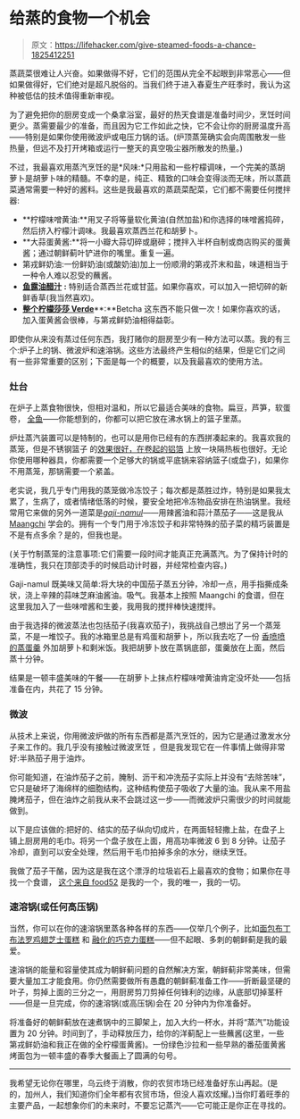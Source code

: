 # 给蒸的食物一个机会

> 原文：<https://lifehacker.com/give-steamed-foods-a-chance-1825412251>

蒸蔬菜很难让人兴奋。如果做得不好，它们的范围从完全不起眼到非常恶心——但如果做得好，它们绝对是超凡脱俗的。当我们终于进入春夏生产旺季时，我认为这种被低估的技术值得重新审视。



为了避免把你的厨房变成一个桑拿浴室，最好的热天食谱是准备时间少，烹饪时间更少。蒸需要最少的准备，而且因为它工作如此之快，它不会让你的厨房温度升高——特别是如果你使用微波炉或电压力锅的话。(炉顶蒸笼确实会向周围散发一些热量，但远不及打开烤箱或运行一整天的真空吸尘器所散发的热量。)

不过，我最喜欢用蒸汽烹饪的是*风味:*只用盐和一些柠檬调味，一个完美的蒸胡萝卜是胡萝卜味的精髓。不幸的是，纯正、精致的口味会变得淡而无味，所以蒸蔬菜通常需要一种好的酱料。这些是我最喜欢的蒸蔬菜配菜，它们都不需要任何搅拌器:

*   **柠檬味噌黄油:**用叉子将等量软化黄油(自然加盐)和你选择的味噌酱捣碎，然后挤入柠檬汁调味。我最喜欢蒸西兰花和胡萝卜。
*   **大蒜蛋黄酱:**将一小瓣大蒜切碎或磨碎；搅拌入半杯自制或商店购买的蛋黄酱；通过朝鲜蓟叶铲进你的嘴里。重复一遍。
*   第戎鲜奶油:一份鲜奶油(或酸奶油)加上一份顺滑的第戎芥末和盐，味道相当于一种令人难以忍受的蘸酱。
*   [**鱼露油醋汁**](https://food52.com/recipes/19682-momofuku-s-roasted-brussels-sprouts-with-fish-sauce-vinaigrette) **:** 特别适合蒸西兰花或甘蓝。如果你喜欢，可以加入一把切碎的新鲜香草(我当然喜欢)。
*   [**整个柠檬莎莎 Verde**](https://skillet.lifehacker.com/three-delicious-ways-to-use-the-whole-lemon-1824153342#_ga=2.262319948.1747848615.1524149454-144977662.1506607947)**:**Betcha 这东西不能只做一次！如果你喜欢的话，加入蛋黄酱会很棒，与第戎鲜奶油相得益彰。

即使你从来没有蒸过任何东西，我打赌你的厨房至少有一种方法可以蒸。我的有三个:炉子上的锅、微波炉和速溶锅。这些方法最终产生相似的结果，但是它们之间有一些非常重要的区别；下面是每一个的概要，以及我最喜欢的使用方法。

### 灶台

在炉子上蒸食物很快，但相对温和，所以它最适合美味的食物。扁豆，芦笋，软蛋卷， [全鱼](https://www.epicurious.com/recipes/food/views/steamed-whole-fish-with-ginger-scallions-and-soy-51115200)——你能想到的，你都可以把它放在沸水锅上的篮子里蒸。

炉灶蒸汽装置可以是特制的，也可以是用你已经有的东西拼凑起来的。我喜欢我的蒸笼，但是不锈钢篮子 的[效果很好，在卷起的铝箔](https://www.amazon.com/Stainless-Steel-Collapsible-Vegetable-Steamer/dp/B005IEGQH4?asc_campaign=InlineText&asc_refurl=https://lifehacker.com/give-steamed-foods-a-chance-1825412251&asc_source=&tag=kinjalifehackerlink-20) 上放一块隔热板也很好。无论你使用哪种器具，你都需要一个足够大的锅或平底锅来容纳篮子(或盘子)，如果你不用蒸笼，那锅需要一个紧盖。

老实说，我几乎专门用我的蒸笼做冷冻饺子；每次都是蒸胜过炸，特别是如果我太累了，生病了，或者情绪低落的时候，要安全地把冷冻物品安排在热油锅里。我经常用它来做的另外一道菜是[*gaji-namul*](https://www.youtube.com/watch?v=763VL30t8vg)——用辣酱油和蒜汁蒸茄子——这是我从 [Maangchi](https://www.youtube.com/user/Maangchi/featured) 学会的。拥有一个专门用于冷冻饺子和非常特殊的茄子菜的精巧装置是不是有点多余？是的，但我也是。

(关于竹制蒸笼的注意事项:它们需要一段时间才能真正充满蒸汽。为了保持计时的准确性，我只在顶部烫手的时候启动计时器，并经常检查内容。)

Gaji-namul 既美味又简单:将大块的中国茄子蒸五分钟，冷却一点，用手指撕成条状，浇上辛辣的蒜味芝麻油酱油。吸气。我基本上按照 Maangchi 的食谱，但在这里我加入了一些味噌酱和生姜，我用我的搅拌棒快速搅拌。

由于我选择的微波蒸法也包括茄子(我喜欢茄子)，我挑战自己想出了另一个蒸笼菜，不是一堆饺子。我的冰箱里总是有鸡蛋和胡萝卜，所以我去吃了一份 [香喷喷的蒸蛋羹](https://www.maangchi.com/recipe/gyeranjjim) 外加胡萝卜和剩米饭。我把胡萝卜放在蒸锅底部，蛋羹放在上面，然后蒸十分钟。

结果是一顿丰盛美味的午餐——在胡萝卜上抹点柠檬味噌黄油肯定没坏处——包括准备在内，共花了 15 分钟。

### 微波

从技术上来说，你用微波炉做的所有东西都是蒸汽烹饪的，因为它是通过激发水分子来工作的。我几乎没有接触过微波烹饪 ，但是我发现它在一件事情上做得非常好:半熟茄子用于油炸。

你可能知道，在油炸茄子之前，腌制、沥干和冲洗茄子实际上并没有“去除苦味”，它只是破坏了海绵样的细胞结构，这种结构使茄子吸收了大量的油。我从来不用盐腌烤茄子，但在油炸之前我从来不会跳过这一步——而微波炉只需很少的时间就能做到。

以下是应该做的:把好的、结实的茄子纵向切成片，在两面轻轻撒上盐，在盘子上铺上厨房用的毛巾。将另一个盘子放在上面，用高功率微波 6 到 8 分钟。让茄子冷却，直到可以安全处理，然后用干毛巾拍掉多余的水分，继续烹饪。

我做了茄子干酪，因为这是我在这个漂浮的垃圾岩石上最喜欢的食物；如果你在寻找一个食谱， [这个来自 food52](https://food52.com/recipes/431-eggplant-parmesan) 是我的一个，我的唯一，我的一切。

### 速溶锅(或任何高压锅)

当然，你可以在你的速溶锅里蒸各种各样的东西——仅举几个例子，比如[面包布丁](https://skillet.lifehacker.com/bread-pudding-is-the-instant-pot-breakfast-you-want-to-1824149401)[布法罗鸡翅](https://skillet.lifehacker.com/instant-pot-buffalo-wings-are-fast-easy-and-very-good-1822565911)[芝士蛋糕](https://skillet.lifehacker.com/make-a-four-flavor-cheesecake-sampler-in-your-instant-p-1822396556) 和 [融化的巧克力蛋糕](https://skillet.lifehacker.com/you-should-make-molten-chocolate-cakes-in-your-instant-1822998333)——但不起眼、多刺的朝鲜蓟是我的最爱。

速溶锅的能量和容量使其成为朝鲜蓟问题的自然解决方案，朝鲜蓟非常美味，但需要大量加工才能食用。你仍然需要做所有愚蠢的朝鲜蓟准备工作——折断最坚硬的叶子，剪掉上面的三分之一，用厨房剪刀剪掉任何锋利的边缘，从底部切掉茎秆——但是一旦完成，你的速溶锅(或高压锅)会在 20 分钟内为你准备好。

将准备好的朝鲜蓟放在速煮锅中的三脚架上，加入大约一杯水，并将“蒸汽”功能设置为 20 分钟。时间到了，手动释放压力，给你的洋蓟配上一些蘸酱(这里，一些第戎鲜奶油和我正在做的全柠檬蛋黄酱)。一份绿色沙拉和一些早熟的番茄蛋黄酱烤面包为一顿丰盛的春季大餐画上了圆满的句号。

* * *

我希望无论你在哪里，乌云终于消散，你的农贸市场已经准备好东山再起。(是的，加州人，我们知道你们全年都有农贸市场，但没人喜欢炫耀。)当你盯着旺季的主要产品，一起想象你们的未来时，不要忘记蒸汽——它可能正是你正在寻找的。